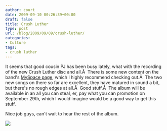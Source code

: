 ```yaml
---
author: court
date: 2009-09-10 00:26:39+00:00
draft: false
title: Crush Luther
type: post
url: /blog/2009/09/09/crush-luther/
categories:
- Culture
tags:
- crush luther
---
```


It seems that good cousin PJ has been busy lately, what with the recording of the new Crush Luther disc and all.Â  There is some new content on the band's [MySpace page](http://www.myspace.com/crushluther), which I highly recommend checking out.Â  The two new songs on there so far are excellent, they have matured in sound a bit, but there's no rough edges at all.Â  Good stuff.Â  The album will be available in an all you can steal, er, pay what you can promotion on September 29th, which I would imagine would be a good way to get this stuff.

Nice job guys, can't wait to hear the rest of the album.

[![](http://www.high4records.com/myspace/crushluther/cl_392.jpg)
](http://www.high4records.com)
